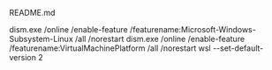 README.md


dism.exe /online /enable-feature /featurename:Microsoft-Windows-Subsystem-Linux /all /norestart 
dism.exe /online /enable-feature /featurename:VirtualMachinePlatform /all /norestart 
wsl --set-default-version 2
